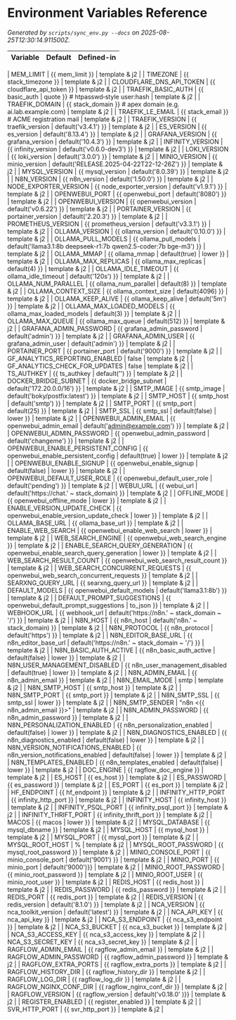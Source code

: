 # Environment Variables Reference

_Generated by `scripts/sync_env.py --docs` on 2025-08-25T12:30:14.911500Z._

| Variable | Default | Defined-in |
|----------|---------|-----------|

| MEM_LIMIT | {{ mem_limit }} | template & j2 |
| TIMEZONE | {{ stack_timezone }} | template & j2 |
| CLOUDFLARE_DNS_API_TOKEN | {{ cloudflare_api_token }} | template & j2 |
| TRAEFIK_BASIC_AUTH | {{ basic_auth \| quote }}        # htpasswd‑style user:hash | template & j2 |
| TRAEFIK_DOMAIN | {{ stack_domain }}          # apex domain (e.g. ai.lab.example.com) | template & j2 |
| TRAEFIK_LE_EMAIL | {{ stack_email }}         # ACME registration mail | template & j2 |
| TRAEFIK_VERSION | {{ traefik_version \| default('v3.4.1') }} | template & j2 |
| ES_VERSION | {{ es_version \| default('8.13.4') }} | template & j2 |
| GRAFANA_VERSION | {{ grafana_version \| default('10.4.3') }} | template & j2 |
| INFINITY_VERSION | {{ infinity_version \| default('v0.6.0-dev3') }} | template & j2 |
| LOKI_VERSION | {{ loki_version \| default('3.0.0') }} | template & j2 |
| MINIO_VERSION | {{ minio_version \| default('RELEASE.2025-04-22T22-12-26Z') }} | template & j2 |
| MYSQL_VERSION | {{ mysql_version \| default('8.0.39') }} | template & j2 |
| N8N_VERSION | {{ n8n_version \| default('1.50.0') }} | template & j2 |
| NODE_EXPORTER_VERSION | {{ node_exporter_version \| default('v1.9.1') }} | template & j2 |
| OPENWEBUI_PORT | {{ openwebui_port \| default('8080') }} | template & j2 |
| OPENWEBUI_VERSION | {{ openwebui_version \| default('v0.6.22') }} | template & j2 |
| PORTAINER_VERSION | {{ portainer_version \| default('2.20.3') }} | template & j2 |
| PROMETHEUS_VERSION | {{ prometheus_version \| default('v3.3.1') }} | template & j2 |
| OLLAMA_VERSION | {{ ollama_version \| default('0.10.0') }} | template & j2 |
| OLLAMA_PULL_MODELS | {{ ollama_pull_models \| default('llama3.1:8b deepseek-r1:7b qwen2.5-coder:7b bge-m3') }} | template & j2 |
| OLLAMA_MMAP | {{ ollama_mmap \| default(true) \| lower }} | template & j2 |
| OLLAMA_MAX_REPLICAS | {{ ollama_max_replicas \| default(4) }} | template & j2 |
| OLLAMA_IDLE_TIMEOUT | {{ ollama_idle_timeout \| default('120s') }} | template & j2 |
| OLLAMA_NUM_PARALLEL | {{ ollama_num_parallel \| default(8) }} | template & j2 |
| OLLAMA_CONTEXT_SIZE | {{ ollama_context_size \| default(4096) }} | template & j2 |
| OLLAMA_KEEP_ALIVE | {{ ollama_keep_alive \| default('5m') }} | template & j2 |
| OLLAMA_MAX_LOADED_MODELS | {{ ollama_max_loaded_models \| default(3) }} | template & j2 |
| OLLAMA_MAX_QUEUE | {{ ollama_max_queue \| default(512) }} | template & j2 |
| GRAFANA_ADMIN_PASSWORD | {{ grafana_admin_password \| default('admin') }} | template & j2 |
| GRAFANA_ADMIN_USER | {{ grafana_admin_user \| default('admin') }} | template & j2 |
| PORTAINER_PORT | {{ portainer_port \| default('9000') }} | template & j2 |
| GF_ANALYTICS_REPORTING_ENABLED | false | template & j2 |
| GF_ANALYTICS_CHECK_FOR_UPDATES | false | template & j2 |
| TS_AUTHKEY | {{ ts_authkey \| default('') }} | template & j2 |
| DOCKER_BRIDGE_SUBNET | {{ docker_bridge_subnet \| default('172.20.0.0/16') }} | template & j2 |
| SMTP_IMAGE | {{ smtp_image \| default('boky/postfix:latest') }} | template & j2 |
| SMTP_HOST | {{ smtp_host \| default('smtp') }} | template & j2 |
| SMTP_PORT | {{ smtp_port \| default(25) }} | template & j2 |
| SMTP_SSL | {{ smtp_ssl \| default(false) \| lower }} | template & j2 |
| OPENWEBUI_ADMIN_EMAIL | {{ openwebui_admin_email \| default('admin@example.com') }} | template & j2 |
| OPENWEBUI_ADMIN_PASSWORD | {{ openwebui_admin_password \| default('changeme') }} | template & j2 |
| OPENWEBUI_ENABLE_PERSISTENT_CONFIG | {{ openwebui_enable_persistent_config \| default(true) \| lower }} | template & j2 |
| OPENWEBUI_ENABLE_SIGNUP | {{ openwebui_enable_signup \| default(false) \| lower }} | template & j2 |
| OPENWEBUI_DEFAULT_USER_ROLE | {{ openwebui_default_user_role \| default('pending') }} | template & j2 |
| WEBUI_URL | {{ webui_url \| default('https://chat.' ~ stack_domain) }} | template & j2 |
| OFFLINE_MODE | {{ openwebui_offline_mode \| lower }} | template & j2 |
| ENABLE_VERSION_UPDATE_CHECK | {{ openwebui_enable_version_update_check \| lower }} | template & j2 |
| OLLAMA_BASE_URL | {{ ollama_base_url }} | template & j2 |
| ENABLE_WEB_SEARCH | {{ openwebui_enable_web_search \| lower }} | template & j2 |
| WEB_SEARCH_ENGINE | {{ openwebui_web_search_engine }} | template & j2 |
| ENABLE_SEARCH_QUERY_GENERATION | {{ openwebui_enable_search_query_generation \| lower }} | template & j2 |
| WEB_SEARCH_RESULT_COUNT | {{ openwebui_web_search_result_count }} | template & j2 |
| WEB_SEARCH_CONCURRENT_REQUESTS | {{ openwebui_web_search_concurrent_requests }} | template & j2 |
| SEARXNG_QUERY_URL | {{ searxng_query_url }} | template & j2 |
| DEFAULT_MODELS | {{ openwebui_default_models \| default('llama3.1:8b') }} | template & j2 |
| DEFAULT_PROMPT_SUGGESTIONS | {{ openwebui_default_prompt_suggestions \| to_json }} | template & j2 |
| WEBHOOK_URL | {{ webhook_url \| default('https://n8n.' ~ stack_domain ~ '/') }} | template & j2 |
| N8N_HOST | {{ n8n_host \| default('n8n.' ~ stack_domain) }} | template & j2 |
| N8N_PROTOCOL | {{ n8n_protocol \| default('https') }} | template & j2 |
| N8N_EDITOR_BASE_URL | {{ n8n_editor_base_url \| default('https://n8n.' ~ stack_domain ~ '/') }} | template & j2 |
| N8N_BASIC_AUTH_ACTIVE | {{ n8n_basic_auth_active \| default(false) \| lower }} | template & j2 |
| N8N_USER_MANAGEMENT_DISABLED | {{ n8n_user_management_disabled \| default(true) \| lower }} | template & j2 |
| N8N_ADMIN_EMAIL | {{ n8n_admin_email }} | template & j2 |
| N8N_EMAIL_MODE | smtp | template & j2 |
| N8N_SMTP_HOST | {{ smtp_host }} | template & j2 |
| N8N_SMTP_PORT | {{ smtp_port }} | template & j2 |
| N8N_SMTP_SSL | {{ smtp_ssl \| lower }} | template & j2 |
| N8N_SMTP_SENDER | "n8n <{{ n8n_admin_email }}>" | template & j2 |
| N8N_ADMIN_PASSWORD | {{ n8n_admin_password }} | template & j2 |
| N8N_PERSONALIZATION_ENABLED | {{ n8n_personalization_enabled \| default(false) \| lower }} | template & j2 |
| N8N_DIAGNOSTICS_ENABLED | {{ n8n_diagnostics_enabled \| default(false) \| lower }} | template & j2 |
| N8N_VERSION_NOTIFICATIONS_ENABLED | {{ n8n_version_notifications_enabled \| default(false) \| lower }} | template & j2 |
| N8N_TEMPLATES_ENABLED | {{ n8n_templates_enabled \| default(false) \| lower }} | template & j2 |
| DOC_ENGINE | {{ ragflow_doc_engine }} | template & j2 |
| ES_HOST | {{ es_host }} | template & j2 |
| ES_PASSWORD | {{ es_password }} | template & j2 |
| ES_PORT | {{ es_port }} | template & j2 |
| HF_ENDPOINT | {{ hf_endpoint }} | template & j2 |
| INFINITY_HTTP_PORT | {{ infinity_http_port }} | template & j2 |
| INFINITY_HOST | {{ infinity_host }} | template & j2 |
| INFINITY_PSQL_PORT | {{ infinity_psql_port }} | template & j2 |
| INFINITY_THRIFT_PORT | {{ infinity_thrift_port }} | template & j2 |
| MACOS | {{ macos \| lower }} | template & j2 |
| MYSQL_DATABASE | {{ mysql_dbname }} | template & j2 |
| MYSQL_HOST | {{ mysql_host }} | template & j2 |
| MYSQL_PORT | {{ mysql_port }} | template & j2 |
| MYSQL_ROOT_HOST | % | template & j2 |
| MYSQL_ROOT_PASSWORD | {{ mysql_root_password }} | template & j2 |
| MINIO_CONSOLE_PORT | {{ minio_console_port \| default('9001') }} | template & j2 |
| MINIO_PORT | {{ minio_port \| default('9000')}} | template & j2 |
| MINIO_ROOT_PASSWORD | {{ minio_root_password }} | template & j2 |
| MINIO_ROOT_USER | {{ minio_root_user }} | template & j2 |
| REDIS_HOST | {{ redis_host }} | template & j2 |
| REDIS_PASSWORD | {{ redis_password }} | template & j2 |
| REDIS_PORT | {{ redis_port }} | template & j2 |
| REDIS_VERSION | {{ redis_version \| default('8.1.0') }} | template & j2 |
| NCA_VERSION | {{ nca_toolkit_version \| default('latest') }} | template & j2 |
| NCA_API_KEY | {{ nca_api_key }} | template & j2 |
| NCA_S3_ENDPOINT | {{ nca_s3_endpoint }} | template & j2 |
| NCA_S3_BUCKET | {{ nca_s3_bucket }} | template & j2 |
| NCA_S3_ACCESS_KEY | {{ nca_s3_access_key }} | template & j2 |
| NCA_S3_SECRET_KEY | {{ nca_s3_secret_key }} | template & j2 |
| RAGFLOW_ADMIN_EMAIL | {{ ragflow_admin_email }} | template & j2 |
| RAGFLOW_ADMIN_PASSWORD | {{ ragflow_admin_password }} | template & j2 |
| RAGFLOW_EXTRA_PORTS | {{ ragflow_extra_ports }} | template & j2 |
| RAGFLOW_HISTORY_DIR | {{ ragflow_history_dir }} | template & j2 |
| RAGFLOW_LOG_DIR | {{ ragflow_log_dir }} | template & j2 |
| RAGFLOW_NGINX_CONF_DIR | {{ ragflow_nginx_conf_dir }} | template & j2 |
| RAGFLOW_VERSION | {{ ragflow_version \| default('v0.18.0' )}} | template & j2 |
| REGISTER_ENABLED | {{ register_enabled }} | template & j2 |
| SVR_HTTP_PORT | {{ svr_http_port }} | template & j2 |
